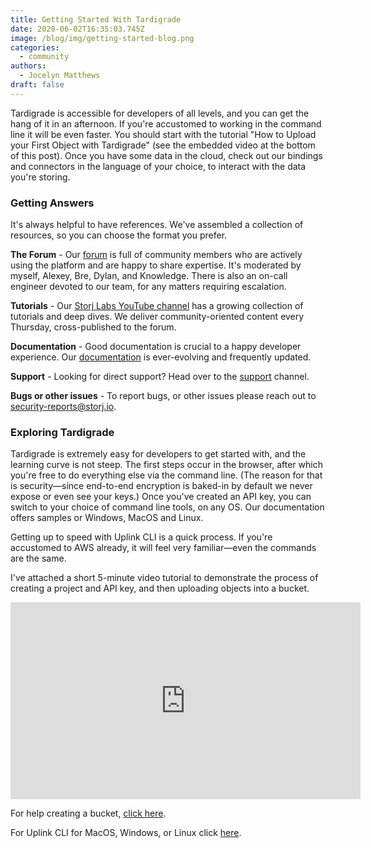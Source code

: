 ```yaml
---
title: Getting Started With Tardigrade
date: 2020-06-02T16:35:03.745Z
image: /blog/img/getting-started-blog.png
categories:
  - community
authors:
  - Jocelyn Matthews
draft: false
---
```

Tardigrade is accessible for developers of all levels, and you can get the hang of it in an afternoon. If you're accustomed to working in the command line it will be even faster. You should start with the tutorial "How to Upload your First Object with Tardigrade" (see the embedded video at the bottom of this post). Once you have some data in the cloud, check out our bindings and connectors in the language of your choice, to interact with the data you're storing.

### Getting Answers

It's always helpful to have references. We've assembled a collection of resources, so you can choose the format you prefer.

**The Forum** - Our [forum](https://forum.storj.io/) is full of community members who are actively using the platform and are happy to share expertise. It's moderated by myself, Alexey, Bre, Dylan, and Knowledge. There is also an on-call engineer devoted to our team, for any matters requiring escalation.

**Tutorials** - Our [Storj Labs YouTube channel](https://www.youtube.com/channel/UC-cTEqWwZV5Rl-h0RZsp2Qw) has a growing collection of tutorials and deep dives. We deliver community-oriented content every Thursday, cross-published to the forum.

**Documentation** - Good documentation is crucial to a happy developer experience. Our [documentation](https://documentation.tardigrade.io) is ever-evolving and frequently updated.

**Support** - Looking for direct support? Head over to the [support](https://support.tardigrade.io) channel.

**Bugs or other issues** - To report bugs, or other issues please reach out to [security-reports@storj.io](mailto:security-reports@storj.io). 

### Exploring Tardigrade

Tardigrade is extremely easy for developers to get started with, and the learning curve is not steep. The first steps occur in the browser, after which you're free to do everything else via the command line. (The reason for that is security—since end-to-end encryption is baked-in by default we never expose or even see your keys.) Once you've created an API key, you can switch to your choice of command line tools, on any OS. Our documentation offers samples or Windows, MacOS and Linux.

Getting up to speed with Uplink CLI is a quick process. If you're accustomed to AWS already, it will feel very familiar—even the commands are the same.

I've attached a short 5-minute video tutorial to demonstrate the process of creating a project and API key, and then uploading objects into a bucket.

<iframe width="560" height="315" src="https://www.youtube.com/embed/hjaza32elJM" frameborder="0" allow="accelerometer; autoplay; encrypted-media; gyroscope; picture-in-picture" allowfullscreen></iframe>

For help creating a bucket, [click here](https://documentation.tardigrade.io/api-reference/uplink-cli).

For Uplink CLI for MacOS, Windows, or Linux click [here](https://documentation.tardigrade.io/api-reference/uplink-cli).